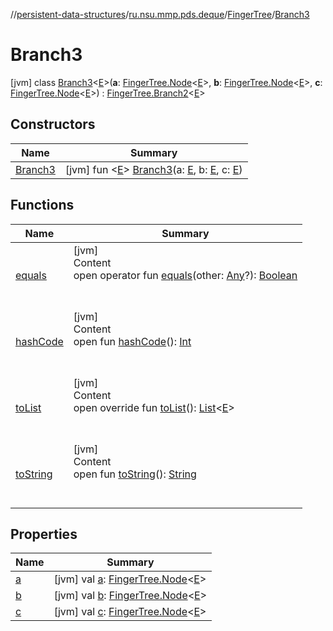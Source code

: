//[persistent-data-structures](../../../index.md)/[ru.nsu.mmp.pds.deque](../../index.md)/[FingerTree](../index.md)/[Branch3](index.md)



# Branch3  
 [jvm] class [Branch3](index.md)<[E](index.md)>(**a**: [FingerTree.Node](../-node/index.md)<[E](index.md)>, **b**: [FingerTree.Node](../-node/index.md)<[E](index.md)>, **c**: [FingerTree.Node](../-node/index.md)<[E](index.md)>) : [FingerTree.Branch2](../-branch2/index.md)<[E](index.md)>    


## Constructors  
  
|  Name|  Summary| 
|---|---|
| <a name="ru.nsu.mmp.pds.deque/FingerTree.Branch3/Branch3/#TypeParam(bounds=[kotlin.Any?])#TypeParam(bounds=[kotlin.Any?])#TypeParam(bounds=[kotlin.Any?])/PointingToDeclaration/"></a>[Branch3](-branch3.md)| <a name="ru.nsu.mmp.pds.deque/FingerTree.Branch3/Branch3/#TypeParam(bounds=[kotlin.Any?])#TypeParam(bounds=[kotlin.Any?])#TypeParam(bounds=[kotlin.Any?])/PointingToDeclaration/"></a> [jvm] fun <[E](index.md)> [Branch3](-branch3.md)(a: [E](index.md), b: [E](index.md), c: [E](index.md))   <br>


## Functions  
  
|  Name|  Summary| 
|---|---|
| <a name="kotlin/Any/equals/#kotlin.Any?/PointingToDeclaration/"></a>[equals](../../../ru.nsu.mmp.pds.map/-persistent-tree-map/-entry/index.md#%5Bkotlin%2FAny%2Fequals%2F%23kotlin.Any%3F%2FPointingToDeclaration%2F%5D%2FFunctions%2F-1014395654)| <a name="kotlin/Any/equals/#kotlin.Any?/PointingToDeclaration/"></a>[jvm]  <br>Content  <br>open operator fun [equals](../../../ru.nsu.mmp.pds.map/-persistent-tree-map/-entry/index.md#%5Bkotlin%2FAny%2Fequals%2F%23kotlin.Any%3F%2FPointingToDeclaration%2F%5D%2FFunctions%2F-1014395654)(other: [Any](https://kotlinlang.org/api/latest/jvm/stdlib/kotlin/-any/index.html)?): [Boolean](https://kotlinlang.org/api/latest/jvm/stdlib/kotlin/-boolean/index.html)  <br><br><br>
| <a name="kotlin/Any/hashCode/#/PointingToDeclaration/"></a>[hashCode](../../../ru.nsu.mmp.pds.map/-persistent-tree-map/-entry/index.md#%5Bkotlin%2FAny%2FhashCode%2F%23%2FPointingToDeclaration%2F%5D%2FFunctions%2F-1014395654)| <a name="kotlin/Any/hashCode/#/PointingToDeclaration/"></a>[jvm]  <br>Content  <br>open fun [hashCode](../../../ru.nsu.mmp.pds.map/-persistent-tree-map/-entry/index.md#%5Bkotlin%2FAny%2FhashCode%2F%23%2FPointingToDeclaration%2F%5D%2FFunctions%2F-1014395654)(): [Int](https://kotlinlang.org/api/latest/jvm/stdlib/kotlin/-int/index.html)  <br><br><br>
| <a name="ru.nsu.mmp.pds.deque/FingerTree.Branch3/toList/#/PointingToDeclaration/"></a>[toList](to-list.md)| <a name="ru.nsu.mmp.pds.deque/FingerTree.Branch3/toList/#/PointingToDeclaration/"></a>[jvm]  <br>Content  <br>open override fun [toList](to-list.md)(): [List](https://kotlinlang.org/api/latest/jvm/stdlib/kotlin.collections/-list/index.html)<[E](index.md)>  <br><br><br>
| <a name="kotlin/Any/toString/#/PointingToDeclaration/"></a>[toString](../../../ru.nsu.mmp.pds.map/-persistent-tree-map/-entry/index.md#%5Bkotlin%2FAny%2FtoString%2F%23%2FPointingToDeclaration%2F%5D%2FFunctions%2F-1014395654)| <a name="kotlin/Any/toString/#/PointingToDeclaration/"></a>[jvm]  <br>Content  <br>open fun [toString](../../../ru.nsu.mmp.pds.map/-persistent-tree-map/-entry/index.md#%5Bkotlin%2FAny%2FtoString%2F%23%2FPointingToDeclaration%2F%5D%2FFunctions%2F-1014395654)(): [String](https://kotlinlang.org/api/latest/jvm/stdlib/kotlin/-string/index.html)  <br><br><br>


## Properties  
  
|  Name|  Summary| 
|---|---|
| <a name="ru.nsu.mmp.pds.deque/FingerTree.Branch3/a/#/PointingToDeclaration/"></a>[a](index.md#%5Bru.nsu.mmp.pds.deque%2FFingerTree.Branch3%2Fa%2F%23%2FPointingToDeclaration%2F%5D%2FProperties%2F-1014395654)| <a name="ru.nsu.mmp.pds.deque/FingerTree.Branch3/a/#/PointingToDeclaration/"></a> [jvm] val [a](index.md#%5Bru.nsu.mmp.pds.deque%2FFingerTree.Branch3%2Fa%2F%23%2FPointingToDeclaration%2F%5D%2FProperties%2F-1014395654): [FingerTree.Node](../-node/index.md)<[E](index.md)>   <br>
| <a name="ru.nsu.mmp.pds.deque/FingerTree.Branch3/b/#/PointingToDeclaration/"></a>[b](index.md#%5Bru.nsu.mmp.pds.deque%2FFingerTree.Branch3%2Fb%2F%23%2FPointingToDeclaration%2F%5D%2FProperties%2F-1014395654)| <a name="ru.nsu.mmp.pds.deque/FingerTree.Branch3/b/#/PointingToDeclaration/"></a> [jvm] val [b](index.md#%5Bru.nsu.mmp.pds.deque%2FFingerTree.Branch3%2Fb%2F%23%2FPointingToDeclaration%2F%5D%2FProperties%2F-1014395654): [FingerTree.Node](../-node/index.md)<[E](index.md)>   <br>
| <a name="ru.nsu.mmp.pds.deque/FingerTree.Branch3/c/#/PointingToDeclaration/"></a>[c](c.md)| <a name="ru.nsu.mmp.pds.deque/FingerTree.Branch3/c/#/PointingToDeclaration/"></a> [jvm] val [c](c.md): [FingerTree.Node](../-node/index.md)<[E](index.md)>   <br>

